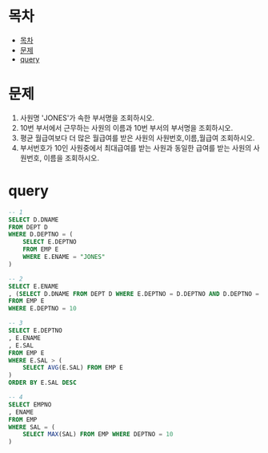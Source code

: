 # 목차
- [목차](#목차)
- [문제](#문제)
- [query](#query)

# 문제
1. 사원명 'JONES'가 속한 부서명을 조회하시오.
2. 10번 부서에서 근무하는 사원의 이름과 10번 부서의 부서명을 조회하시오.
3. 평균 월급여보다 더 많은 월급여를 받은 사원의 사원번호,이름,월급여 조회하시오.
4. 부서번호가 10인 사원중에서 최대급여를 받는 사원과 동일한 급여를 받는 사원의 사원번호, 이름을 조회하시오.

# query
```sql
-- 1
SELECT D.DNAME 
FROM DEPT D
WHERE D.DEPTNO = (
	SELECT E.DEPTNO 
    FROM EMP E
    WHERE E.ENAME = "JONES"
)

-- 2
SELECT E.ENAME
, (SELECT D.DNAME FROM DEPT D WHERE E.DEPTNO = D.DEPTNO AND D.DEPTNO = 10) AS "부서명"
FROM EMP E
WHERE E.DEPTNO = 10

-- 3
SELECT E.DEPTNO
, E.ENAME
, E.SAL
FROM EMP E
WHERE E.SAL > (
	SELECT AVG(E.SAL) FROM EMP E 
)
ORDER BY E.SAL DESC

-- 4
SELECT EMPNO
, ENAME
FROM EMP
WHERE SAL = (
	SELECT MAX(SAL) FROM EMP WHERE DEPTNO = 10
)

```